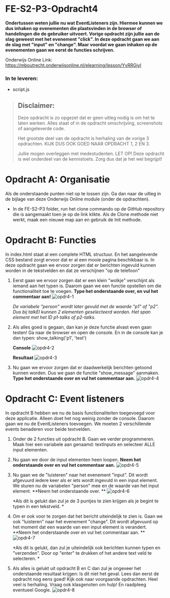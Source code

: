 # FE-S2-P3-Opdracht4

**Ondertussen weten jullie nu wat EventListeners zijn. Hiermee kunnen we dus inhaken op evenementen die plaatsvinden in de browser of handelingen die de gebruiker uitvoert. 
Vorige opdracht zijn jullie aan de slag geweest met het evenement "click". In deze opdracht gaan we aan de slag met "input" en "change". Maar voordat we gaan inhaken op de evenementen gaan we eerst de functies schrijven.**

Onderwijs Online Link: https://mboutrecht.onderwijsonline.nl/elearning/lesson/YyRRGjyl

### In te leveren:
- script.js

> ## Disclaimer: 
> Deze opdracht is zo opgezet dat er geen uitleg nodig is om het te laten werken.
> Alles staat of in de opdracht omschrijving, screenshots of aangeleverde code. 
> 
> Het grootste deel van de opdracht is herhaling van de vorige 3 opdrachten.
> KIJK DUS OOK GOED NAAR OPDRACHT 1, 2 EN 3. 
>
> Jullie mogen overleggen met medestudenten.
> LET OP! Deze opdracht is wel onderdeel van de kennistoets. 
> Zorg dus dat je het wel begrijpt!

# Opdracht A: Organisatie
Als de onderstaande punten niet op te lossen zijn. Ga dan naar de uitleg in de bijlage van deze Onderwijs Online module (onder de opdrachten). 

- In de FE-S2-P3 folder, run het clone commando op de GitHub repository die is aangemaakt toen je op de link klikte. 
  Als de Clone methode niet werkt, maak een nieuwe map aan en gebruik de Init methode. 

# Opdracht B: Functies
In index.html staat al een complete HTML structuur. En het aangeleverde CSS bestand zorgt ervoor dat er al een mooie pagina beschikbaar is. In deze opdracht gaan we ervoor zorgen dat er berichten ingevuld kunnen worden in de tekstvelden en dat ze verschijnen "op de telefoon" 

1. Eerst gaan we ervoor zorgen dat er een klein "wolkje" verschijnt als iemand aan het typen is. 
  Daarom gaan we een functie opstellen om die functionaliteit toe te voegen. 
  **Type het onderstaande over, en vul het commentaar aan!**
  ![opdr4-1](https://user-images.githubusercontent.com/51715045/157084355-8a77266b-18a5-4a68-9f4c-1b0d73660d41.png)
  
    *De variabele "person" wordt later gevuld met de waarde "p1" of "p2". Dus bij talkEl kunnen 2 elementen geselecteerd worden. 
    Het span element met het ID p1-talks of p2-talks.*
 
2. Als alles goed is gegaan, dan kan je deze functie alvast even gaan testen! Ga naar de browser en open de console. 
  En in de console kan je dan typen: show_talking('p1', 'test')
  
    **Console**
    ![opdr4-2](https://user-images.githubusercontent.com/51715045/157084479-1b138728-473b-436e-94c0-7ac9b7b386e0.png)
  
    **Resultaat**
    ![opdr4-3](https://user-images.githubusercontent.com/51715045/157084528-64c08e6d-107e-41eb-b661-dda46ac32fc3.png)
 
3. Nu gaan we ervoor zorgen dat er daadwerkelijk berichten getoond kunnen worden. Dus we gaan de functie "show_message" aanmaken. 
  **Type het onderstaande over en vul het commentaar aan.**
  ![opdr4-4](https://user-images.githubusercontent.com/51715045/157084665-c1c99799-6ca0-4435-8b5e-a05a5d742065.png)
 
# Opdracht C: Event listeners
In opdracht B hebben we nu de basis functionaliteiten toegevoegd voor deze applicatie. Alleen doet het nog weinig zonder de console. Daarom gaan we nu de EventListeners toevoegen. We moeten 2 verschillende events benaderen voor beide textvelden. 

1. Onder de 2 functies uit opdracht B. Gaan we verder programmeren. 
  Maak hier een variabele aan genaamd: textInputs en selecteer ALLE input elementen. 
 
2. Nu gaan we door de input elementen heen loopen. 
  **Neem het onderstaande over en vul het commentaar aan.**
    ![opdr4-5](https://user-images.githubusercontent.com/51715045/157085136-53d9fa42-550d-4c07-ab05-22b84816da96.png)
 
3. Nu gaan we de "luisteren" naar het evenement "input". Dit wordt afgevuurd iedere keer als er iets wordt ingevuld in een input element. We sturen nu de variabelen "person" mee en de waarde van het input element. 
  **Neem het onderstaande over. **
    ![opdr4-6](https://user-images.githubusercontent.com/51715045/157085234-7e4e4283-cc06-4884-826a-6739d513feb9.png)

    *Als dit is gelukt dan zul je de 3 puntjes te zien krijgen als je begint te typen in een tekstveld. *
 
4. Om er ook voor te zorgen dat het bericht uiteindelijk te zien is. Gaan we ook "luisteren" naar het evenement "change". Dit wordt afgevuurd op het moment dat een waarde van een input element is verandert. 
  **Neem het onderstaande over en vul het commentaar aan. **
    ![opdr4-7](https://user-images.githubusercontent.com/51715045/157085319-11b6fc2a-1059-4c44-8e0d-4b8a402f0cf1.png)
    
    *Als dit is gelukt, dan zul je uiteindelijk ook berichten kunnen typen en "verzenden". Door op "enter" te drukken of het andere text veld te selecteren. *
 
5. Als alles is gelukt uit opdracht B en C dan zul je ongeveer het onderstaande resultaat krijgen: 
  Is dit niet het geval. Lees dan eerst de opdracht nog eens goed! Kijk ook naar voorgaande opdrachten. Heel veel is herhaling. 
  Vraag ook klasgenoten om hulp! En raadpleeg eventueel Google. 
    ![opdr4-8](https://user-images.githubusercontent.com/51715045/157085386-1315605a-df05-4c25-b205-dda30ef52e2e.png)

